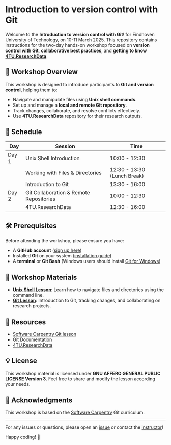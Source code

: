 # Introduction to version control with Git 

Welcome to the **Introduction to version control with Git**! for Eindhoven University of Technology, on 10-11 March 2025.  This repository contains instructions for the two-day hands-on workshop focused on **version control with Git**, **collaborative best practices**, and **getting to know [4TU.ResearchData](data.4tu.nl)**.

## 🚀 Workshop Overview

This workshop is designed to introduce participants to **Git and version control**, helping them to:
- Navigate and manipulate files using **Unix shell commands**.
- Set up and manage a **local and remote Git repository**.
- Track changes, collaborate, and resolve conflicts effectively.
- Use **4TU.ResearchData** repository for their research outputs.

## 📅 Schedule
| **Day** | **Session** | **Time** |
|---------|------------|----------|
| Day 1   | Unix Shell Introduction  | 10:00 - 12:30 |
|         | Working with Files & Directories | 12:30 - 13:30 (Lunch Break) |
|         | Introduction to Git | 13:30 - 16:00 |
| Day 2   | Git Collaboration & Remote Repositories | 10:00 - 12:30 |
|         | 4TU.ResearchData | 12:30 - 16:00 |

## 🛠 Prerequisites
Before attending the workshop, please ensure you have:
- A **GitHub account** ([sign up here](https://github.com/))
- Installed **Git** on your system ([installation guide](https://git-scm.com/book/en/v2/Getting-Started-Installing-Git))
- A **terminal** or **Git Bash** (Windows users should install [Git for Windows](https://gitforwindows.org/))

## 📖 Workshop Materials
- **[Unix Shell Lesson](Lesson_development\unix_shell.md)**: Learn how to navigate files and directories using the command line.
- **[Git Lesson](Lesson_development\git.md)**: Introduction to Git, tracking changes, and collaborating on research projects.


## 🔗 Resources
- [Software Carpentry Git lesson](https://swcarpentry.github.io/git-novice/)
- [Git Documentation](https://git-scm.com/doc)
- [4TU.ResearchData](https://data.4tu.nl/)

## 💡 License
This workshop material is licensed under **GNU AFFERO GENERAL PUBLIC LICENSE Version 3**. Feel free to share and modify the lesson according your needs.

## 🙌 Acknowledgments
This workshop is based on the [Software Carpentry](https://software-carpentry.org/) Git curriculum.

---
For any issues or questions, please open an [issue](https://github.com/leilaicruz/Git-workshop-TUe-2025/issues) or contact the [instructor](mailto:l.m.inigodelacruz@tudelft.nl)!

Happy coding! 🎉
